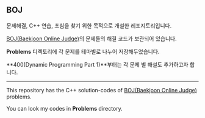 ## BOJ
문제해결, C++ 연습, 초심을 찾기 위한 목적으로 개설한 레포지토리입니다.

[BOJ(Baekjoon Online Judge)](https://www.acmicpc.net/)의 문제들의 해결 코드가 보관되어 있습니다.

**Problems** 디렉토리에 각 문제를 테마별로 나누어 저장해두었습니다.

**400(Dynamic Programming Part 1)**부터는 각 문제 별 해설도 추가하고자 합니다.

---

This repository has the C++ solution-codes of [BOJ(Baekjoon Online Judge)](https://www.acmicpc.net/) problems.

You can look my codes in **Problems** directory.